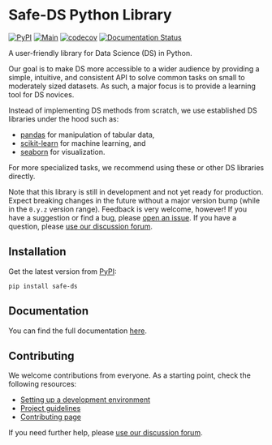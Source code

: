 # Safe-DS Python Library

[![PyPI](https://img.shields.io/pypi/v/safe-ds)](https://pypi.org/project/safe-ds)
[![Main](https://github.com/Safe-DS/Library/actions/workflows/main.yml/badge.svg)](https://github.com/Safe-DS/Library/actions/workflows/main.yml)
[![codecov](https://codecov.io/gh/Safe-DS/Library/branch/main/graph/badge.svg?token=HVRP1633B1)](https://codecov.io/gh/Safe-DS/Library)
[![Documentation Status](https://readthedocs.org/projects/safe-ds-stdlib/badge/?version=stable)](https://library.safeds.com)

A user-friendly library for Data Science (DS) in Python.

Our goal is to make DS more accessible to a wider audience by providing a simple, intuitive, and consistent API to solve
common tasks on small to moderately sized datasets. As such, a major focus is to provide a learning tool for DS novices.

Instead of implementing DS methods from scratch, we use established DS libraries under the hood such as:

* [pandas](https://pandas.pydata.org) for manipulation of tabular data,
* [scikit-learn](https://scikit-learn.org) for machine learning, and
* [seaborn](https://seaborn.pydata.org) for visualization.

For more specialized tasks, we recommend using these or other DS libraries directly.

Note that this library is still in development and not yet ready for production. Expect breaking changes in the future
without a major version bump (while in the `0.y.z` version range). Feedback is very welcome, however! If you have a
suggestion or find a bug, please [open an issue](https://github.com/Safe-DS/Library/issues/new/choose). If you have a
question, please [use our discussion forum][forum].

## Installation

Get the latest version from [PyPI](https://pypi.org/project/safe-ds):

```shell
pip install safe-ds
```

## Documentation

You can find the full documentation [here](https://library.safeds.com).

## Contributing

We welcome contributions from everyone. As a starting point, check the following resources:

* [Setting up a development environment](https://library.safeds.com/en/latest/development/environment/)
* [Project guidelines](https://library.safeds.com/en/latest/development/project_guidelines/)
* [Contributing page](https://github.com/Safe-DS/Library/contribute)

If you need further help, please [use our discussion forum][forum].

[forum]: https://github.com/orgs/Safe-DS/discussions
